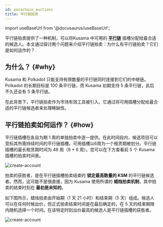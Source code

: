 ```yaml
---
id: parachain_auctions
title: 平行链拍卖
---
```


import useBaseUrl from '@docusaurus/useBaseUrl';

平行链拍卖提供了一种机制，可以将Kusama 中可用的 **[平行链](/parachains)** 插槽分配给最合适的候选人。本文通过探讨两个问题来介绍平行链拍卖：为什么有平行链拍卖？它们是如何运作的？

## 为什么？ {#why}

Kusama 和 Polkadot 只能支持有限数量的平行链同时连接到它们的中继链。Polkadot 的长期目标是 100 条平行链，而 Kusama 初期支持 5 条平行链，此后不久还会有 5 条平行链。

在此背景下，平行链拍卖作为市场有效工具被引入。它通过将可用插槽分配给最合适的平行链候选者来处理稀缺性。

## 平行链拍卖如何运作？ {#how}

平行链插槽在各自为期 1 周的单独拍卖中逐一提供。在此时间段内，候选项目可以竞标其所需持续时间的平行链插槽。可用插槽以6周为一个租赁期被划分。平行链插槽的最长租赁期时间为 48 周（8 * 6 周）。您可以在下方查看前 5 个 Kusama 插槽的拍卖时间表。

<div style={{textAlign: 'center', marginBottom: '2rem'}}>
  <img alt="create-account" src={useBaseUrl('/img/parachain-auctions/ksm-schedule.jpg')}  />
</div>

拍卖的获胜者，是在平行链插槽拍卖结束时 **锁定最高数量的 KSM** 的平行链候选者。然而，这可能不是很直接，因为 Kusama 使用所谓的 **蜡烛拍卖机制**，其中拍卖的结束时刻在 **最初是未知的**。

如下图所示，蜡烛拍卖由开始期（1 天 21 小时）和结束期（5 天）组成。候选人可以在任何时候出价，但正式拍卖结束时间是在最后确定的，在 5 天的结束期限内随机选择一个时间。在该特定时刻出价最高的候选人是平行链插槽的获胜者。

<div style={{textAlign: 'center', marginBottom: '2rem'}}>
  <img alt="create-account" src={useBaseUrl('/img/parachain-auctions/auction-mechanism.jpg')}  />
</div>
